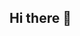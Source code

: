 ## Hi there 👋

<ing src= "https://github.com/Fliocat/Fliocat/blob/main/cat.gif" alt="The inlimitad" width="600">
